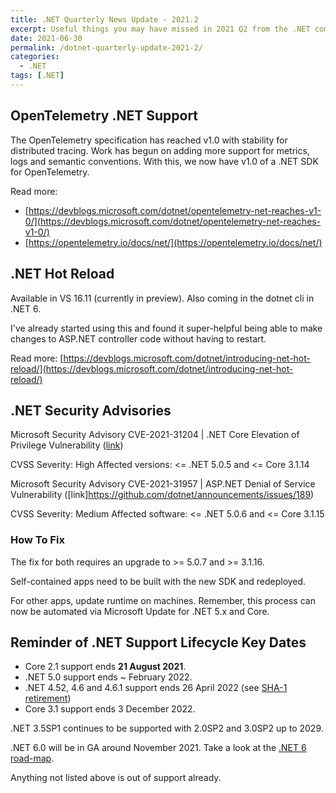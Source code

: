 ```yaml
---
title: .NET Quarterly News Update - 2021.2
excerpt: Useful things you may have missed in 2021 Q2 from the .NET community.
date: 2021-06-30
permalink: /dotnet-quarterly-update-2021-2/
categories:
  - .NET
tags: [.NET]
---
```


## OpenTelemetry .NET Support

The OpenTelemetry specification has reached v1.0 with stability for distributed tracing. Work has begun on adding more support for metrics, logs and semantic conventions. With this, we now have v1.0 of a .NET SDK for OpenTelemetry.

Read more:

- [https://devblogs.microsoft.com/dotnet/opentelemetry-net-reaches-v1-0/](https://devblogs.microsoft.com/dotnet/opentelemetry-net-reaches-v1-0/)
- [https://opentelemetry.io/docs/net/](https://opentelemetry.io/docs/net/)

## .NET Hot Reload

Available in VS 16.11 (currently in preview). Also coming in the dotnet cli in .NET 6.

I've already started using this and found it super-helpful being able to make changes to ASP.NET controller code without having to restart.

Read more: [https://devblogs.microsoft.com/dotnet/introducing-net-hot-reload/](https://devblogs.microsoft.com/dotnet/introducing-net-hot-reload/)

## .NET Security Advisories

Microsoft Security Advisory CVE-2021-31204 | .NET Core Elevation of Privilege Vulnerability ([link](https://github.com/dotnet/announcements/issues/185))

CVSS Severity: High
Affected versions: <= .NET 5.0.5 and <= Core 3.1.14

Microsoft Security Advisory CVE-2021-31957 | ASP.NET Denial of Service Vulnerability ([link]https://github.com/dotnet/announcements/issues/189)

CVSS Severity: Medium
Affected software: <= .NET 5.0.6 and <= Core 3.1.15

### How To Fix

The fix  for both requires an upgrade to >= 5.0.7 and >= 3.1.16.

Self-contained apps need to be built with the new SDK and redeployed.

For other apps, update runtime on machines. Remember, this process can now be automated via Microsoft Update for .NET 5.x and Core.
## Reminder of .NET Support Lifecycle Key Dates

- Core 2.1 support ends **21 August 2021**.
- .NET 5.0 support ends ~ February 2022.
- .NET 4.52, 4.6 and 4.6.1 support ends 26 April 2022 (see [SHA-1 retirement](https://github.com/dotnet/announcements/issues/183))
- Core 3.1 support ends 3 December 2022.

.NET 3.5SP1 continues to be supported with 2.0SP2 and 3.0SP2 up to 2029.

.NET 6.0 will be in GA around November 2021. Take a look at the [.NET 6 road-map](https://github.com/dotnet/aspnetcore/issues/27883).

Anything not listed above is out of support already.
